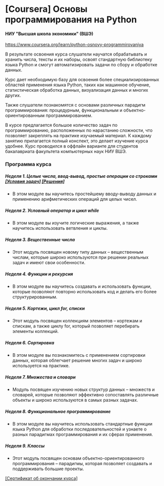 # [Coursera] Основы программирования на Python
#### НИУ "Высшая школа экономики" (ВШЭ)
https://www.coursera.org/learn/python-osnovy-programmirovaniya

В результате освоения курса слушатели научатся обрабатывать и хранить числа, тексты и их наборы, 
освоят стандартную библиотеку языка Python и смогут автоматизировать задачи по сбору и обработке данных. 

Курс дает необходимую базу для освоения более специализированных областей применения языка Python, 
таких как машинное обучение, статистическая обработка данных, визуализация данных и многих других. 

Также слушатели познакомятся с основами различных парадигм программирования: процедурным, функциональным и 
объектно-ориентированным программированием.

В курсе предлагается большое количество задач по программированию, расположенных по нарастанию сложности, 
что позволяет закреплять на практике изучаемый материал. К каждому занятию прилагается полный конспект, 
это делает изучение курса удобнее. Курс проводился в оффлайн варианте для студентов бакалавриата факультета 
компьютерных наук НИУ ВШЭ.

### Программа курса
##### Неделя 1. Целые числа, ввод-вывод, простые операции со строками <a href="tasks/week-1.md">[Условия задач]</a> <a href="solutions/week-1">[Решения]</a>
* В этом модуле вы научитесь простейшему вводу-выводу данных и применению арифметических операций для целых чисел.

##### Неделя 2. Условный оператор и цикл while
* В этом модуле вы изучите логические выражения, а также научитесь использовать ветвления и циклы.

##### Неделя 3. Вещественные числа
* Этот модуль посвящен новому типу данных – вещественным числам, которые широко используются 
при решении реальных задач и имеют свои особенности.

##### Неделя 4. Функции и рекурсия
* В этом модуле вы научитесь создавать и использовать функции, которые позволяют повторно использовать код 
и делать его более структурированным.

##### Неделя 5. Кортежи, цикл for, списки
* Этот модуль посвящен коллекциям элементов – кортежам и спискам, а также циклу for, 
который позволяет перебирать элементы коллекций.

##### Неделя 6. Сортировка
* В этом модуле вы познакомитесь с применением сортировки данных, которая облегчает решение многих задач 
и широко используется на практике.

##### Неделя 7. Множества и словари
* Модуль посвящен изучению новых структур данных – множеств и словарей, которые позволяют эффективно 
сопоставлять различные объекты и широко используются в самых разных задачах.

##### Неделя 8. Функциональное программирование
* В этом модуле вы научитесь использовать стандартные функции языка Python для обработки последовательностей 
и узнаете о разных парадигмах программирования и их сферах применения.

##### Неделя 9. Классы
* Этот модуль посвящен основам объектно-ориентированного программирования – парадигмы, которая позволяет 
создавать и поддерживать большие проекты.


<a href="https://www.coursera.org/account/accomplishments/certificate/QST4RT566UV9">[Сертификат об окончании курса]</a>
